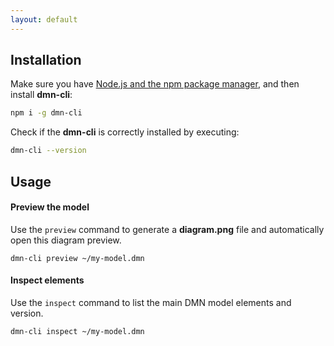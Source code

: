 ```yaml
---
layout: default
---
```


## Installation

Make sure you have [Node.js and the npm package manager](https://nodejs.org/en/download), and then install **dmn-cli**:

```bash
npm i -g dmn-cli
```

Check if the **dmn-cli** is correctly installed by executing:

```bash
dmn-cli --version
```

## Usage

#### Preview the model

Use the `preview` command to generate a **diagram.png** file and automatically open this diagram preview.

```
dmn-cli preview ~/my-model.dmn
```

#### Inspect elements

Use the `inspect` command to list the main DMN model elements and version.

```
dmn-cli inspect ~/my-model.dmn
```

